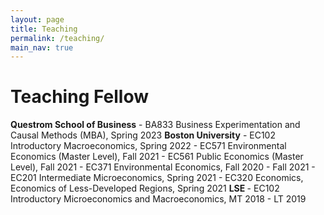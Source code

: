 ```yaml
---
layout: page
title: Teaching
permalink: /teaching/
main_nav: true
---
```

<h1> Teaching Fellow </h1>
<b>Questrom School of Business</b>
	- BA833 Business Experimentation and Causal Methods (MBA), Spring 2023
<b>Boston University</b>
	- EC102 Introductory Macroeconomics, Spring 2022
	- EC571 Environmental Economics (Master Level), Fall 2021
	- EC561 Public Economics (Master Level), Fall 2021
	- EC371 Environmental Economics, Fall 2020 - Fall 2021
	- EC201 Intermediate Microeconomics, Spring 2021
	- EC320 Economics, Economics of Less-Developed Regions, Spring 2021
<b> LSE </b>
- EC102 Introductory Microeconomics and Macroeconomics, MT 2018 - LT 2019 


